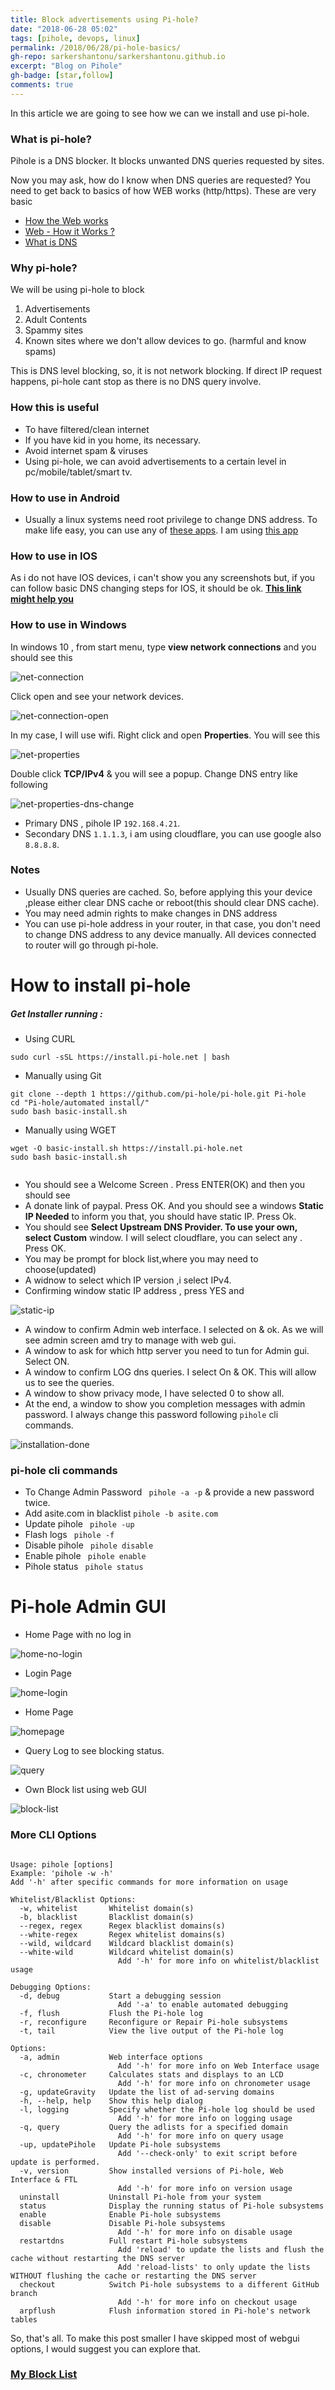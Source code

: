 ```yaml
---
title: Block advertisements using Pi-hole?
date: "2018-06-28 05:02"
tags: [pihole, devops, linux]
permalink: /2018/06/28/pi-hole-basics/
gh-repo: sarkershantonu/sarkershantonu.github.io
excerpt: "Blog on Pihole"
gh-badge: [star,follow]
comments: true
---
```

In this article we are going to see how we can we install and use pi-hole. 

### What is pi-hole? 
Pihole is a DNS blocker. It blocks unwanted DNS queries requested by sites. 

Now you may ask, how do I know when DNS queries are requested? You need to get back to basics of how WEB works (http/https). These are very basic 
- [How the Web works](https://developer.mozilla.org/en-US/docs/Learn/Getting_started_with_the_web/How_the_Web_works)
- [Web - How it Works ?](https://www.tutorialspoint.com/web_developers_guide/web_how_it_works.htm)
- [What is DNS](https://www.cloudflare.com/learning/dns/what-is-dns/)

### Why pi-hole?
We will be using pi-hole to block 
1. Advertisements 
2. Adult Contents 
3. Spammy sites
4. Known sites where we don't allow devices to go. (harmful and know spams)

This is DNS level blocking, so, it is not network blocking. If direct IP request happens, pi-hole cant stop as there is no DNS query involve. 

### How this is useful
- To have filtered/clean internet
- If you have kid in you home, its necessary. 
- Avoid internet spam & viruses
- Using pi-hole, we can avoid advertisements to a certain level in pc/mobile/tablet/smart tv. 

### How to use in Android 
- Usually a linux systems need root privilege to change DNS address. To make life easy, you can use any of [these apps](https://play.google.com/store/search?q=dns%20changer&c=apps). I am using [this app](https://play.google.com/store/apps/details?id=com.frostnerd.dnschanger)

### How to use in IOS
As i do not have IOS devices, i can't show you any screenshots but, if you can follow basic DNS changing steps for IOS, it should be ok. [**This link might help you**](https://apple.stackexchange.com/questions/303168/ios-11-how-to-change-dns-settings-for-cellular-mobile-data)

### How to use in Windows 
In windows 10 , from start menu, type **view network connections** and you should see this 

![net-connection](/images/pihole/win-network-connections.JPG)

Click open and see your network devices.

![net-connection-open](/images/pihole/win-network-connections-open.JPG)

In my case, I will use wifi. Right click and open **Properties**. You will see this

![net-properties](/images/pihole/win-network-connections-properties.JPG)

Double click **TCP/IPv4** & you will see a popup. Change DNS entry like following

![net-properties-dns-change](/images/pihole/win-network-connections-properties-dns-change.JPG)

- Primary DNS , pihole IP ```192.168.4.21```.
- Secondary DNS ```1.1.1.3```, i am using cloudflare, you can use google also ```8.8.8.8```. 


### Notes 
- Usually DNS queries are cached. So, before applying this your device ,please either clear DNS cache or reboot(this should clear DNS cache).
- You may need admin rights to make changes in DNS address 
- You can use pi-hole address in your router, in that case, you don't need to change DNS address to any device manually. All devices connected to router will go through pi-hole. 


# How to install pi-hole

##### Get Installer running :
- Using CURL 

```shell
sudo curl -sSL https://install.pi-hole.net | bash
```

- Manually using Git 

```shell
git clone --depth 1 https://github.com/pi-hole/pi-hole.git Pi-hole
cd "Pi-hole/automated install/"
sudo bash basic-install.sh
```

- Manually using WGET 

```shell
wget -O basic-install.sh https://install.pi-hole.net
sudo bash basic-install.sh
 
```

 
- You should see a Welcome Screen . Press ENTER(OK) and then you should see
- A donate link of paypal. Press OK. And you should see a windows **Static IP Needed** to inform you that, you should have static IP. Press Ok.
- You should see **Select Upstream DNS Provider. To use your own, select Custom** window. I will select cloudflare, you can select any . Press OK. 
- You may be prompt for block list,where you may need to choose(updated)
- A widnow to select which IP version ,i select IPv4.
- Confirming window static IP address , press YES and 

![static-ip](/images/pihole/static-ip.JPG)

- A window to confirm Admin web interface. I selected on & ok. As we will see admin screen amd try to manage with web gui. 
- A window to ask for which http server you need to tun for Admin gui. Select ON. 
- A window to confirm LOG dns queries. I select On & OK. This will allow us to see the queries.
- A window to show privacy mode, I have selected 0 to show all. 
- At the end, a window to show you completion messages with admin password. I always change this password following ```pihole``` cli commands. 

![installation-done](/images/pihole/install-complete.JPG)

### pi-hole cli commands
- To Change Admin Password ``` pihole -a -p``` & provide a new password twice. 
- Add asite.com in blacklist ```pihole -b asite.com```
- Update pihole ``` pihole -up```
- Flash logs ``` pihole -f```
- Disable pihole ``` pihole disable```
- Enable pihole ``` pihole enable```
- Pihole status ``` pihole status```

# Pi-hole Admin GUI
- Home Page with no log in

![home-no-login](/images/pihole/home-no-login.JPG)

- Login Page 

![home-login](/images/pihole/home-login.JPG)

- Home Page

![homepage](/images/pihole/home.JPG)

- Query Log to see blocking status. 

![query](/images/pihole/q-log.JPG)

- Own Block list using web GUI

![block-list](/images/pihole/gui-blocklist.JPG)
		
### More CLI Options 

```shell

Usage: pihole [options]
Example: 'pihole -w -h'
Add '-h' after specific commands for more information on usage

Whitelist/Blacklist Options:
  -w, whitelist       Whitelist domain(s)
  -b, blacklist       Blacklist domain(s)
  --regex, regex      Regex blacklist domains(s)
  --white-regex       Regex whitelist domains(s)
  --wild, wildcard    Wildcard blacklist domain(s)
  --white-wild        Wildcard whitelist domain(s)
                        Add '-h' for more info on whitelist/blacklist usage

Debugging Options:
  -d, debug           Start a debugging session
                        Add '-a' to enable automated debugging
  -f, flush           Flush the Pi-hole log
  -r, reconfigure     Reconfigure or Repair Pi-hole subsystems
  -t, tail            View the live output of the Pi-hole log

Options:
  -a, admin           Web interface options
                        Add '-h' for more info on Web Interface usage
  -c, chronometer     Calculates stats and displays to an LCD
                        Add '-h' for more info on chronometer usage
  -g, updateGravity   Update the list of ad-serving domains
  -h, --help, help    Show this help dialog
  -l, logging         Specify whether the Pi-hole log should be used
                        Add '-h' for more info on logging usage
  -q, query           Query the adlists for a specified domain
                        Add '-h' for more info on query usage
  -up, updatePihole   Update Pi-hole subsystems
                        Add '--check-only' to exit script before update is performed.
  -v, version         Show installed versions of Pi-hole, Web Interface & FTL
                        Add '-h' for more info on version usage
  uninstall           Uninstall Pi-hole from your system
  status              Display the running status of Pi-hole subsystems
  enable              Enable Pi-hole subsystems
  disable             Disable Pi-hole subsystems
                        Add '-h' for more info on disable usage
  restartdns          Full restart Pi-hole subsystems
                        Add 'reload' to update the lists and flush the cache without restarting the DNS server
                        Add 'reload-lists' to only update the lists WITHOUT flushing the cache or restarting the DNS server
  checkout            Switch Pi-hole subsystems to a different GitHub branch
                        Add '-h' for more info on checkout usage
  arpflush            Flush information stored in Pi-hole's network tables

```

So, that's all. To make this post smaller I have skipped most of webgui options, I would suggest you can explore that.

### [My Block List](https://github.com/sarkershantonu/linux-admin/blob/master/pihole/blacklist.txt)